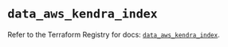 # `data_aws_kendra_index`

Refer to the Terraform Registry for docs: [`data_aws_kendra_index`](https://registry.terraform.io/providers/hashicorp/aws/6.7.0/docs/data-sources/kendra_index).
